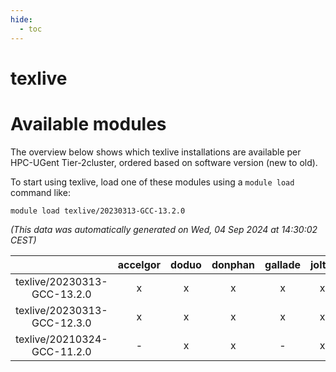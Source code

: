 ```yaml
---
hide:
  - toc
---
```


texlive
=======

# Available modules


The overview below shows which texlive installations are available per HPC-UGent Tier-2cluster, ordered based on software version (new to old).

To start using texlive, load one of these modules using a `module load` command like:

```shell
module load texlive/20230313-GCC-13.2.0
```

*(This data was automatically generated on Wed, 04 Sep 2024 at 14:30:02 CEST)*  

| |accelgor|doduo|donphan|gallade|joltik|shinx|skitty|
| :---: | :---: | :---: | :---: | :---: | :---: | :---: | :---: |
|texlive/20230313-GCC-13.2.0|x|x|x|x|x|x|x|
|texlive/20230313-GCC-12.3.0|x|x|x|x|x|x|x|
|texlive/20210324-GCC-11.2.0|-|x|x|-|x|-|x|
